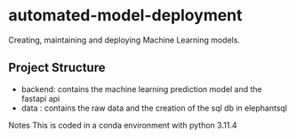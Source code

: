 # automated-model-deployment
Creating, maintaining and deploying Machine Learning models.

## Project Structure
 - backend: contains the machine learning prediction model and the fastapi api
 - data : contains the raw data and the creation of the sql db in elephantsql

 Notes
 This is coded in a conda environment with python 3.11.4